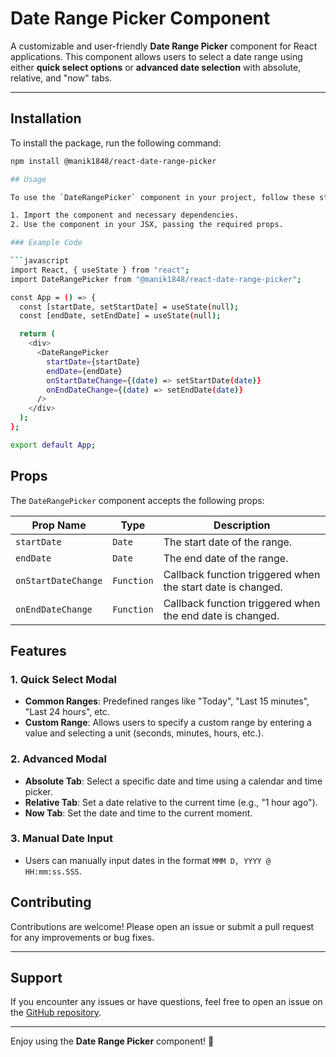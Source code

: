 # Date Range Picker Component

A customizable and user-friendly **Date Range Picker** component for React applications. This component allows users to select a date range using either **quick select options** or **advanced date selection** with absolute, relative, and "now" tabs.

---

## Installation

To install the package, run the following command:

````bash
npm install @manik1848/react-date-range-picker

## Usage

To use the `DateRangePicker` component in your project, follow these steps:

1. Import the component and necessary dependencies.
2. Use the component in your JSX, passing the required props.

### Example Code

```javascript
import React, { useState } from "react";
import DateRangePicker from "@manik1848/react-date-range-picker";

const App = () => {
  const [startDate, setStartDate] = useState(null);
  const [endDate, setEndDate] = useState(null);

  return (
    <div>
      <DateRangePicker
        startDate={startDate}
        endDate={endDate}
        onStartDateChange={(date) => setStartDate(date)}
        onEndDateChange={(date) => setEndDate(date)}
      />
    </div>
  );
};

export default App;
````

## Props

The `DateRangePicker` component accepts the following props:

| Prop Name           | Type       | Description                                                 |
| ------------------- | ---------- | ----------------------------------------------------------- |
| `startDate`         | `Date`     | The start date of the range.                                |
| `endDate`           | `Date`     | The end date of the range.                                  |
| `onStartDateChange` | `Function` | Callback function triggered when the start date is changed. |
| `onEndDateChange`   | `Function` | Callback function triggered when the end date is changed.   |

## Features

### 1. **Quick Select Modal**

- **Common Ranges**: Predefined ranges like "Today", "Last 15 minutes", "Last 24 hours", etc.
- **Custom Range**: Allows users to specify a custom range by entering a value and selecting a unit (seconds, minutes, hours, etc.).

### 2. **Advanced Modal**

- **Absolute Tab**: Select a specific date and time using a calendar and time picker.
- **Relative Tab**: Set a date relative to the current time (e.g., "1 hour ago").
- **Now Tab**: Set the date and time to the current moment.

### 3. **Manual Date Input**

- Users can manually input dates in the format `MMM D, YYYY @ HH:mm:ss.SSS`.

## Contributing

Contributions are welcome! Please open an issue or submit a pull request for any improvements or bug fixes.

---

## Support

If you encounter any issues or have questions, feel free to open an issue on the [GitHub repository](https://github.com/manik1848/react-date-range-picker).

---

Enjoy using the **Date Range Picker** component! 🎉
